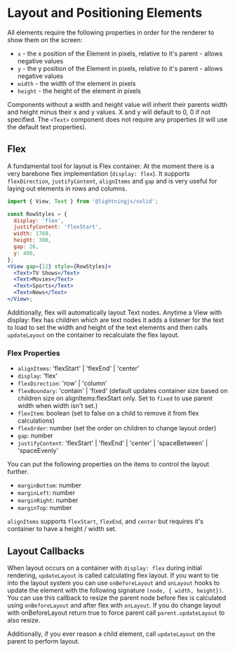 # Layout and Positioning Elements

All elements require the following properties in order for the renderer to show them on the screen:

- `x` - the x position of the Element in pixels, relative to it's parent - allows negative values
- `y` - the y position of the Element in pixels, relative to it's parent - allows negative values
- `width` - the width of the element in pixels
- `height` - the height of the element in pixels

Components without a width and height value will inherit their parents width and height minus their x and y values. X and y will default to 0, 0 if not specified. The `<Text>` component does not require any properties (it will use the default text properties).

## Flex

A fundamental tool for layout is Flex container. At the moment there is a very barebone flex implementation (`display: flex`). It supports `flexDirection`, `justifyContent`, `alignItems` and `gap` and is very useful for laying out elements in rows and columns.

```jsx
import { View, Text } from '@lightningjs/solid';

const RowStyles = {
  display: 'flex',
  justifyContent: 'flexStart',
  width: 1760,
  height: 300,
  gap: 26,
  y: 400,
};
<View gap={12} style={RowStyles}>
  <Text>TV Shows</Text>
  <Text>Movies</Text>
  <Text>Sports</Text>
  <Text>News</Text>
</View>;
```

Additionally, flex will automatically layout Text nodes. Anytime a View with display: flex has children which are text nodes it adds a listener for the text to load to set the width and height of the text elements and then calls `updateLayout` on the container to recalculate the flex layout.

### Flex Properties

- `alignItems`: 'flexStart' | 'flexEnd' | 'center'
- `display`: 'flex'
- `flexDirection`: 'row' | 'column'
- `flexBoundary`: 'contain' | 'fixed' (default updates container size based on children size on alignItems:flexStart only. Set to `fixed` to use parent width when width isn't set.)
- `flexItem`: boolean (set to false on a child to remove it from flex calculations)
- `flexOrder`: number (set the order on children to change layout order)
- `gap`: number
- `justifyContent`: 'flexStart' | 'flexEnd' | 'center' | 'spaceBetween' | 'spaceEvenly'

You can put the following properties on the items to control the layout further.

- `marginBottom`: number
- `marginLeft`: number
- `marginRight`: number
- `marginTop`: number

`alignItems` supports `flexStart`, `flexEnd`, and `center` but requires it's container to have a height / width set.

## Layout Callbacks

When layout occurs on a container with `display: flex` during initial rendering, `updateLayout` is called calculating flex layout. If you want to tie into the layout system you can use `onBeforeLayout` and `onLayout` hooks to update the element with the following signature `(node, { width, height})`. You can use this callback to resize the parent node before flex is calculated using `onBeforeLayout` and after flex with `onLayout`. If you do change layout with onBeforeLayout return true to force parent call `parent.updateLayout` to also resize.

Additionally, if you ever reason a child element, call `updateLayout` on the parent to perform layout.
